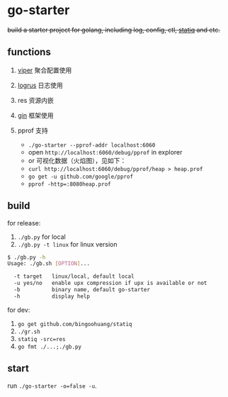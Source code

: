 # go-starter

<del>build a starter project for golang, including log, config, ctl, [statiq](https://github.com/bingoohuang/statiq) and etc.</del>

## functions

1. [viper]() 聚合配置使用
1. [logrus](https://github.com/spf13/viper) 日志使用
1. res 资源内嵌
1. [gin](https://github.com/gin-gonic/gin) 框架使用
1. pprof 支持

    * `./go-starter --pprof-addr localhost:6060`
    * open `http://localhost:6060/debug/pprof` in explorer
    * or 可视化数据（火焰图），见如下：
    * `curl http://localhost:6060/debug/pprof/heap > heap.prof`
    * `go get -u github.com/google/pprof`
    * `pprof -http=:8080heap.prof`

## build

for release:

1. `./gb.py` for local
1. `./gb.py -t linux` for linux version
 
```bash
$ ./gb.py -h
Usage: ./gb.sh [OPTION]...

  -t target   linux/local, default local
  -u yes/no   enable upx compression if upx is available or not
  -b          binary name, default go-starter
  -h          display help
```

for dev:

1. `go get github.com/bingoohuang/statiq`
1. `./gr.sh`
1. `statiq -src=res`
1. `go fmt ./...;./gb.py`

## start

run `./go-starter -o=false -u`.

